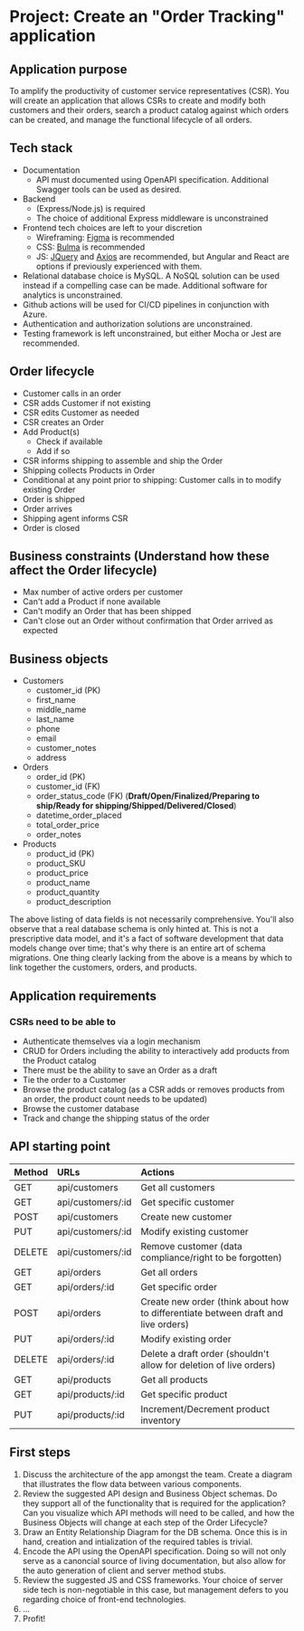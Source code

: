# Project: Create an "Order Tracking" application
 
## Application purpose
To amplify the productivity of customer service representatives (CSR). You will create an application that allows CSRs to create and modify both customers and their orders, search a product catalog against which orders can be created, and manage the functional lifecycle of all orders.

## Tech stack
* Documentation
    - API must documented using OpenAPI specification. Additional Swagger tools can be used as desired.
* Backend 
    - (Express/Node.js) is required
    - The choice of additional Express middleware is unconstrained
* Frontend tech choices are left to your discretion
    - Wireframing: [Figma](https://www.figma.com/) is recommended
    - CSS: [Bulma](https://bulma.io/) is recommended 
    - JS: [JQuery](https://jquery.com/) and [Axios](https://github.com/axios/axios) are recommended, but Angular and React are options if previously experienced with them.
* Relational database choice is MySQL. A NoSQL solution can be used instead if a compelling case can be made. Additional software for analytics is unconstrained.
* Github actions will be used for CI/CD pipelines in conjunction with Azure.
* Authentication and authorization solutions are unconstrained.
* Testing framework is left unconstrained, but either Mocha or Jest are recommended.
 
## Order lifecycle
* Customer calls in an order
* CSR adds Customer if not existing
* CSR edits Customer as needed
* CSR creates an Order
* Add Product(s)
    - Check if available
    - Add if so
* CSR informs shipping to assemble and ship the Order
* Shipping collects Products in Order
* Conditional at any point prior to shipping: Customer calls in to modify existing Order
* Order is shipped
* Order arrives
* Shipping agent informs CSR
* Order is closed

## Business constraints (Understand how these affect the Order lifecycle)
* Max number of active orders per customer
* Can't add a Product if none available
* Can't modify an Order that has been shipped
* Can't close out an Order without confirmation that Order arrived as expected

## Business objects
* Customers
    - customer_id (PK)
    - first_name
    - middle_name
    - last_name
    - phone
    - email
    - customer_notes
    - address
* Orders
    - order_id (PK)
    - customer_id (FK)
    - order_status_code (FK) (**Draft/Open/Finalized/Preparing to ship/Ready for shipping/Shipped/Delivered/Closed**)
    - datetime_order_placed
    - total_order_price
    - order_notes
* Products
    - product_id (PK)
    - product_SKU
    - product_price
    - product_name
    - product_quantity
    - product_description

The above listing of data fields is not necessarily comprehensive. You'll also observe that a real database schema is only hinted at. This is not a prescriptive data model, and it's a fact of software development that data models change over time; that's why there is an entire art of schema migrations. One thing clearly lacking from the above is a means by which to link together the customers, orders, and products.

## Application requirements
### CSRs need to be able to
* Authenticate themselves via a login mechanism
* CRUD for Orders including the ability to interactively add products from the Product catalog
* There must be the ability to save an Order as a draft
* Tie the order to a Customer
* Browse the product catalog (as a CSR adds or removes products from an order, the product count needs to be updated)
* Browse the customer database
* Track and change the shipping status of the order

## API starting point
| Method | URLs | Actions |
| :---   | :--- |    :--- |
|  GET  |  api/customers  |  Get all customers  |
|  GET  |  api/customers/:id  |  Get specific customer  |
|  POST  |  api/customers  |  Create new customer  |
|  PUT  |  api/customers/:id  |  Modify existing customer  |
|  DELETE  |  api/customers/:id  |  Remove customer (data compliance/right to be forgotten)  |
|  GET  |  api/orders  |  Get all orders  |
|  GET  |  api/orders/:id  |  Get specific order  |
|  POST  |  api/orders  |  Create new order (think about how to differentiate between draft and live orders)  |
|  PUT  |  api/orders/:id  |  Modify existing order  |
|  DELETE  |  api/orders/:id  |  Delete a draft order (shouldn't allow for deletion of live orders)  |
|  GET  |  api/products  |  Get all products  |
|  GET  |  api/products/:id  |  Get specific product  |
|  PUT  |  api/products/:id  |  Increment/Decrement product inventory  |
 
## First steps
1. Discuss the architecture of the app amongst the team. Create a diagram that illustrates the flow data between various components.
2. Review the suggested API design and Business Object schemas. Do they support all of the functionality that is required for the application? Can you visualize which API methods will need to be called, and how the Business Objects will change at each step of the Order Lifecycle?
3. Draw an Entity Relationship Diagram for the DB schema. Once this is in hand, creation and intialization of the required tables is trivial.
4. Encode the API using the OpenAPI specification. Doing so will not only serve as a canoncial source of living documentation, but also allow for the auto generation of client and server method stubs.
5. Review the suggested JS and CSS frameworks. Your choice of server side tech is non-negotiable in this case, but management defers to you regarding choice of front-end technologies.
6. ...
7. Profit!
